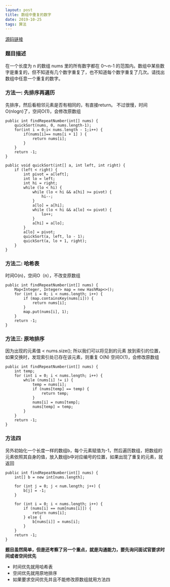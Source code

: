 ```yaml
---
layout: post
title: 数组中重复的数字
date: 2019-10-25
tags: 算法
---
```


[源码链接](https://github.com/zichen-fei/algorithm/blob/master/src/com/feizc/FindRepeatNumber.java)

### **题目描述**
在一个长度为 n 的数组 nums 里的所有数字都在 0～n-1 的范围内。数组中某些数字是重复的，但不知道有几个数字重复了，也不知道每个数字重复了几次。请找出数组中任意一个重复的数字。

### **方法一: 先排序再遍历**

先排序，然后看相邻元素是否有相同的，有直接return。 不过很慢，时间O(nlogn)了，空间O(1)，会修改原数组

```
public int findRepeatNumber(int[] nums) {
    quickSort(nums, 0, nums.length-1);
    for(int i = 0;i< nums.length - 1;i++) {
        if(nums[i]== nums[i + 1] ) {
            return nums[i];
        }
    }
    return -1;
}

public void quickSort(int[] a, int left, int right) {
    if (left < right) {
        int pivot = a[left];
        int lo = left;
        int hi = right;
        while (lo < hi) {
            while (lo < hi && a[hi] >= pivot) {
                hi--;
            }
            a[lo] = a[hi];
            while (lo < hi && a[lo] <= pivot) {
                lo++;
            }
            a[hi] = a[lo];
        }
        a[lo] = pivot;
        quickSort(a, left, lo - 1);
        quickSort(a, lo + 1, right);
    }
}
```

### **方法二: 哈希表**

时间O(n)，空间O（n），不改变原数组

```
public int findRepeatNumber(int[] nums) {
    Map<Integer, Integer> map = new HashMap<>();
    for (int i = 0; i < nums.length; i++) {
        if (map.containsKey(nums[i])) {
            return nums[i];
        }
        map.put(nums[i], 1);
    }
    return -1;
}
```

### **方法三: 原地排序**

因为出现的元素值 < nums.size(); 所以我们可以将见到的元素 放到索引的位置，如果交换时，发现索引处已存在该元素，则重复 O(N) 空间O(1)，会修改原数组

```
public int findRepeatNumber(int[] nums) {
    int temp;
    for (int i = 0; i < nums.length; i++) {
        while (nums[i] != i) {
            temp = nums[i];
            if (nums[temp] == temp) {
                return temp;
            }
            nums[i] = nums[temp];
            nums[temp] = temp;
        }
    }
    return -1;
}
```

### **方法四**

另外初始化一个长度一样的数组b，每个元素赋值为-1，然后遍历数组，把数组的元素依照其自身的值，放入数组b中对应编号的位置，如果出现了重复的元素，就返回

```
public int findRepeatNumber(int[] nums) {
    int[] b = new int[nums.length];

    for (int j = 0; j < num.length; j++) {
        b[j] = -1;
    }

    for (int i = 0; i < nums.length; i++) {
        if (nums[i] == num[nums[i]]) {
            return nums[i];
        } else {
            b[nums[i]] = nums[i];
        }
    }
    return -1;
}
```

**题目虽然简单，但是还考察了另一个重点，就是沟通能力，要先询问面试官要求时间或者空间优先**  
+ 时间优先就用哈希表
+ 空间优先就用原地排序
+ 如果要求空间优先并且不能修改原数组就用方法四